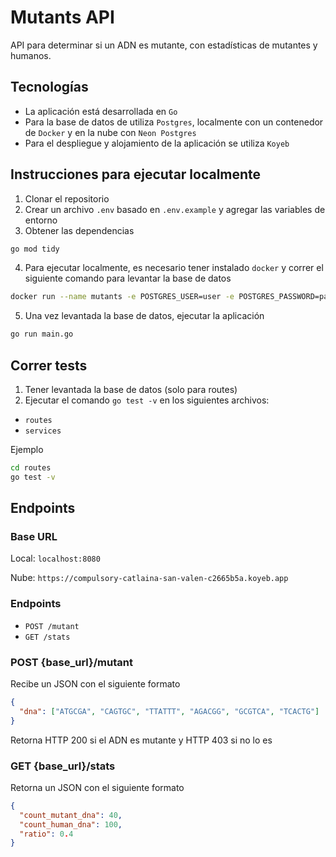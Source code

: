 # Mutants API

API para determinar si un ADN es mutante, con estadísticas de mutantes y humanos.

## Tecnologías

- La aplicación está desarrollada en `Go`
- Para la base de datos de utiliza `Postgres`, localmente con un contenedor de `Docker` y en la nube con `Neon Postgres`
- Para el despliegue y alojamiento de la aplicación se utiliza `Koyeb`

## Instrucciones para ejecutar localmente

1. Clonar el repositorio
2. Crear un archivo `.env` basado en `.env.example` y agregar las variables de entorno
3. Obtener las dependencias

```bash
go mod tidy
```

4. Para ejecutar localmente, es necesario tener instalado `docker` y correr el siguiente comando para levantar la base de datos

```bash
docker run --name mutants -e POSTGRES_USER=user -e POSTGRES_PASSWORD=password -e POSTGRES_DB=mutants-db -p 5432:5432 -d postgres
```

5. Una vez levantada la base de datos, ejecutar la aplicación

```bash
go run main.go
```

## Correr tests

1. Tener levantada la base de datos (solo para routes)
2. Ejecutar el comando `go test -v` en los siguientes archivos:

- `routes`
- `services`

Ejemplo

```bash
cd routes
go test -v
```

## Endpoints

### Base URL

Local: `localhost:8080`

Nube: `https://compulsory-catlaina-san-valen-c2665b5a.koyeb.app`

### Endpoints

- `POST /mutant`
- `GET /stats`

### POST {base_url}/mutant

Recibe un JSON con el siguiente formato

```json
{
  "dna": ["ATGCGA", "CAGTGC", "TTATTT", "AGACGG", "GCGTCA", "TCACTG"]
}
```

Retorna HTTP 200 si el ADN es mutante y HTTP 403 si no lo es

### GET {base_url}/stats

Retorna un JSON con el siguiente formato

```json
{
  "count_mutant_dna": 40,
  "count_human_dna": 100,
  "ratio": 0.4
}
```
